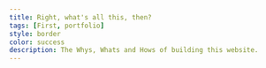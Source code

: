 ```yaml
---
title: Right, what's all this, then?
tags: [First, portfolio]
style: border
color: success
description: The Whys, Whats and Hows of building this website.
---
```

